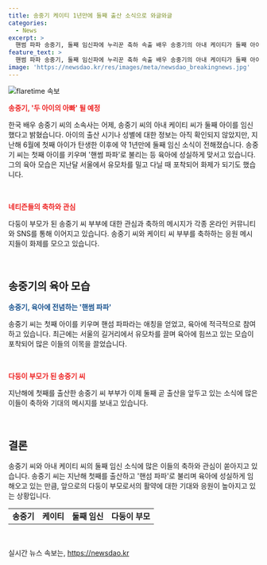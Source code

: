```yaml
---
title: 송중기 케이티 1년만에 둘째 출산 소식으로 와글와글
categories:
  - News
excerpt: >
  핸썸 파파 송중기, 둘째 임신파에 누리꾼 축하 속출 배우 송중기의 아내 케이티가 둘째 아이를 임신했다는 소식이 전해졌다. 지난해 득남 후 약 1년 만에 이어지는 출산 소식으로, 아이의 성별 등은 아직 확인되지 않았다. 송중기는 핸썸 파파로 불리며 육아에 집중하고 있는 것으로 알려졌다. 네티즌들은 다둥이 부모가 된 송중기 부부에 축하의 메시지를 보내고 있다.
feature_text: >
  핸썸 파파 송중기, 둘째 임신파에 누리꾼 축하 속출 배우 송중기의 아내 케이티가 둘째 아이를 임신했다는 소식이 전해졌다. 지난해 득남 후 약 1년 만에 이어지는 출산 소식으로, 아이의 성별 등은 아직 확인되지 않았다. 송중기는 핸썸 파파로 불리며 육아에 집중하고 있는 것으로 알려졌다. 네티즌들은 다둥이 부모가 된 송중기 부부에 축하의 메시지를 보내고 있다.
image: 'https://newsdao.kr/res/images/meta/newsdao_breakingnews.jpg'
---
```


<p><img src="https://newsdao.kr/res/images/meta/newsdao_breakingnews.jpg" alt="flaretime 속보" /></p>

<p><b><span style="color: #ee2323;">송중기, '두 아이의 아빠' 될 예정</span></b></p>

<p>한국 배우 송중기 씨의 소속사는 어제, 송중기 씨의 아내 케이티 씨가 둘째 아이를 임신했다고 밝혔습니다. 아이의 출산 시기나 성별에 대한 정보는 아직 확인되지 않았지만, 지난해 6월에 첫째 아이가 탄생한 이후에 약 1년만에 둘째 임신 소식이 전해졌습니다. 송중기 씨는 첫째 아이를 키우며 '핸썸 파파'로 불리는 등 육아에 성실하게 맞서고 있습니다. 그의 육아 모습은 지난달 서울에서 유모차를 밀고 다닐 때 포착되어 화제가 되기도 했습니다.</p>

<p data-ke-size="size16">&nbsp;</p>

<p><b><span style="color: #ee2323;">네티즌들의 축하와 관심</span></b></p>

<p>다둥이 부모가 된 송중기 씨 부부에 대한 관심과 축하의 메시지가 각종 온라인 커뮤니티와 SNS를 통해 이어지고 있습니다. 송중기 씨와 케이티 씨 부부를 축하하는 응원 메시지들이 화제를 모으고 있습니다.</p>

<p data-ke-size="size16">&nbsp;</p>

<h2 data-ke-size="size26">송중기의 육아 모습</h2>

<p><b><span style="color: #1a5490;">송중기, 육아에 전념하는 '핸썸 파파'</span></b></p>

<p>송중기 씨는 첫째 아이를 키우며 핸섬 파파라는 애칭을 얻었고, 육아에 적극적으로 참여하고 있습니다. 최근에는 서울의 길거리에서 유모차를 끌며 육아에 힘쓰고 있는 모습이 포착되어 많은 이들의 이목을 끌었습니다.</p>

<p data-ke-size="size16">&nbsp;</p>

<p><b><span style="color: #ee2323;">다둥이 부모가 된 송중기 씨</span></b></p>

<p>지난해에 첫째를 출산한 송중기 씨 부부가 이제 둘째 곧 출산을 앞두고 있는 소식에 많은 이들이 축하와 기대의 메시지를 보내고 있습니다.</p>

<p data-ke-size="size16">&nbsp;</p>

<h2 data-ke-size="size26">결론</h2>

<p>송중기 씨와 아내 케이티 씨의 둘째 임신 소식에 많은 이들의 축하와 관심이 쏟아지고 있습니다. 송중기 씨는 지난해 첫째를 출산하고 '핸섬 파파'로 불리며 육아에 성실하게 임해오고 있는 만큼, 앞으로의 다둥이 부모로서의 활약에 대한 기대와 응원이 높아지고 있는 상황입니다.</p>

<table>
    <tbody>
        <tr>
            <td style="text-align: center; height: 17px;"><b>송중기</b></td>
            <td style="text-align: center; height: 17px;"><b>케이티</b></td>
            <td style="text-align: center; height: 17px;"><b>둘째 임신</b></td>
            <td style="text-align: center; height: 17px;"><b>다둥이 부모</b></td>
        </tr>
    </tbody>
</table>

<p data-ke-size="size16">&nbsp;</p>
실시간 뉴스 속보는, <a href="https://newsdao.kr" rel="dofollow">https://newsdao.kr</a>


